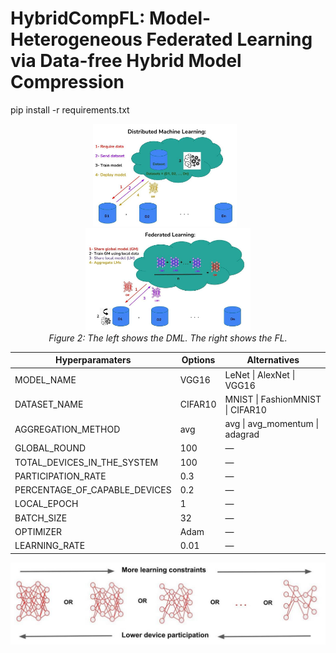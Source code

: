 # HybridCompFL: Model-Heterogeneous Federated Learning via Data-free Hybrid Model Compression



pip install -r requirements.txt




<p align="center">
  <img src="figures/DML.jpeg" alt="Static Diagram" width="45.5%" style="max-width: 100%; height: auto; margin-right: 2%;">
  <img src="figures/FL.jpeg" alt="Animated Demo" width="52.3%" style="max-width: 100%; height: auto;">
  <em>  <br><be> Figure 2: The left shows the DML. The right shows the FL. </em>
</p>


| Hyperparamaters                  | Options   | Alternatives                               |
|----------------------------------|-----------|--------------------------------------------|
| MODEL_NAME                       | VGG16     | LeNet \| AlexNet \| VGG16                  |
| DATASET_NAME                     | CIFAR10   | MNIST \| FashionMNIST \| CIFAR10           |
| AGGREGATION_METHOD               | avg       | avg \| avg_momentum \| adagrad             |
| GLOBAL_ROUND                     | 100       | —                                          |
| TOTAL_DEVICES_IN_THE_SYSTEM      | 100       | —                                          |
| PARTICIPATION_RATE               | 0.3       | —                                          |
| PERCENTAGE_OF_CAPABLE_DEVICES    | 0.2       | —                                          |
| LOCAL_EPOCH                      | 1         | —                                          |
| BATCH_SIZE                       | 32        | —                                          |
| OPTIMIZER                        | Adam      | —                                          |
| LEARNING_RATE                    | 0.01      | —                                          |




![DML Figure](figures/model_selection.jpeg)
